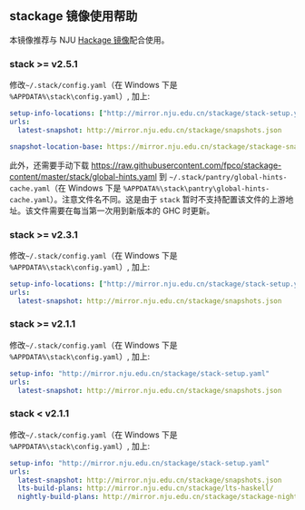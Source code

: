 
## stackage 镜像使用帮助

本镜像推荐与 NJU [Hackage 镜像](https://mirror.nju.edu.cn/help/hackage/)配合使用。

### stack >= v2.5.1

修改`~/.stack/config.yaml`（在 Windows 下是 `%APPDATA%\stack\config.yaml`）, 加上:

```yaml
setup-info-locations: ["http://mirror.nju.edu.cn/stackage/stack-setup.yaml"]
urls:
  latest-snapshot: http://mirror.nju.edu.cn/stackage/snapshots.json

snapshot-location-base: https://mirror.nju.edu.cn/stackage/stackage-snapshots/
```

此外，还需要手动下载 <https://raw.githubusercontent.com/fpco/stackage-content/master/stack/global-hints.yaml> 到 `~/.stack/pantry/global-hints-cache.yaml`（在 Windows 下是 `%APPDATA%\stack\pantry\global-hints-cache.yaml`）。注意文件名不同。这是由于 `stack` 暂时不支持配置该文件的上游地址。该文件需要在每当第一次用到新版本的 GHC 时更新。

### stack >= v2.3.1

修改`~/.stack/config.yaml`（在 Windows 下是 `%APPDATA%\stack\config.yaml`）, 加上:

```yaml
setup-info-locations: ["http://mirror.nju.edu.cn/stackage/stack-setup.yaml"]
urls:
  latest-snapshot: http://mirror.nju.edu.cn/stackage/snapshots.json
```

### stack >= v2.1.1

修改`~/.stack/config.yaml`（在 Windows 下是 `%APPDATA%\stack\config.yaml`）, 加上:

```yaml
setup-info: "http://mirror.nju.edu.cn/stackage/stack-setup.yaml"
urls:
  latest-snapshot: http://mirror.nju.edu.cn/stackage/snapshots.json
```

### stack < v2.1.1

修改`~/.stack/config.yaml`（在 Windows 下是 `%APPDATA%\stack\config.yaml`）, 加上:

```yaml
setup-info: "http://mirror.nju.edu.cn/stackage/stack-setup.yaml"
urls:
  latest-snapshot: http://mirror.nju.edu.cn/stackage/snapshots.json
  lts-build-plans: http://mirror.nju.edu.cn/stackage/lts-haskell/
  nightly-build-plans: http://mirror.nju.edu.cn/stackage/stackage-nightly/
```
